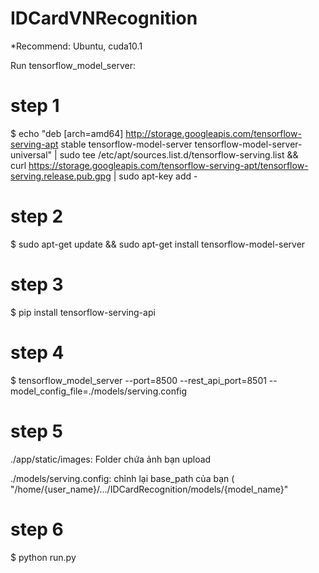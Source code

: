 # IDCardVNRecognition

*Recommend: Ubuntu, cuda10.1

Run tensorflow_model_server:

# step 1
$ echo "deb [arch=amd64] http://storage.googleapis.com/tensorflow-serving-apt stable tensorflow-model-server tensorflow-model-server-universal" | sudo tee /etc/apt/sources.list.d/tensorflow-serving.list && \
curl https://storage.googleapis.com/tensorflow-serving-apt/tensorflow-serving.release.pub.gpg | sudo apt-key add -

# step 2
$ sudo apt-get update && sudo apt-get install tensorflow-model-server

# step 3
$ pip install tensorflow-serving-api

# step 4
$ tensorflow_model_server --port=8500 --rest_api_port=8501 --model_config_file=./models/serving.config

# step 5
./app/static/images: Folder chứa ảnh bạn upload

./models/serving.config: chỉnh lại base_path của bạn ( "/home/{user_name}/.../IDCardRecognition/models/{model_name}"

# step 6
$ python run.py


